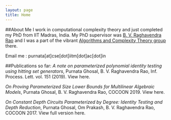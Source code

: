 ```yaml
---
layout: page
title: Home
---
```


##About Me
I work in computational complexity theory and just completed my PhD from IIT Madras, India. My PhD supervisor was [B. V. Raghavendra Rao](http://www.cse.iitm.ac.in/~bvrr/) and I was a part of the vibrant [Algorithms and Complexity Theory group](http://theory.cse.iitm.ac.in/) there. 

Email me : purnata[at]cse[dot]iitm[dot]ac[dot]in

##Publications so far:
_A note on parameterized polynomial identity testing using hitting set generators_, Purnata Ghosal, B. V. Raghavendra Rao, Inf. Process. Lett. vol. 151 (2019). View here.

_On Proving Parameterized Size Lower Bounds for Multilinear Algebraic Models_, Purnata Ghosal, B. V. Raghavendra Rao, COCOON 2019. View here.

_On Constant Depth Circuits Parameterized by Degree: Identity Testing and Depth Reduction_, Purnata Ghosal, Om Prakash, B. V. Raghavendra Rao, COCOON 2017. View full version here.
